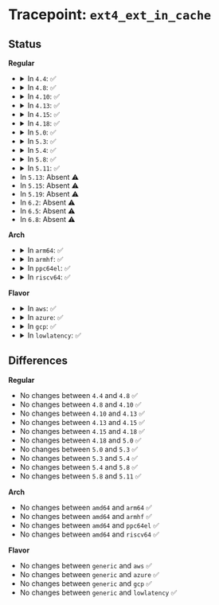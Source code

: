 # Tracepoint: <code>ext4_ext_in_cache</code>

## Status
<b>Regular</b>
<ul>
<li>
<details>
<summary>In <code>4.4</code>: ✅</summary>

Event:

```c
struct trace_event_raw_ext4_ext_in_cache {
    struct trace_entry ent;
    dev_t dev;
    ino_t ino;
    ext4_lblk_t lblk;
    int ret;
    char __data[0];
};
```
Function:

```c
void trace_event_raw_event_ext4_ext_in_cache(void *__data, struct inode *inode, ext4_lblk_t lblk, int ret);
```
</details>
</li>
<li>
<details>
<summary>In <code>4.8</code>: ✅</summary>

Event:

```c
struct trace_event_raw_ext4_ext_in_cache {
    struct trace_entry ent;
    dev_t dev;
    ino_t ino;
    ext4_lblk_t lblk;
    int ret;
    char __data[0];
};
```
Function:

```c
void trace_event_raw_event_ext4_ext_in_cache(void *__data, struct inode *inode, ext4_lblk_t lblk, int ret);
```
</details>
</li>
<li>
<details>
<summary>In <code>4.10</code>: ✅</summary>

Event:

```c
struct trace_event_raw_ext4_ext_in_cache {
    struct trace_entry ent;
    dev_t dev;
    ino_t ino;
    ext4_lblk_t lblk;
    int ret;
    char __data[0];
};
```
Function:

```c
void trace_event_raw_event_ext4_ext_in_cache(void *__data, struct inode *inode, ext4_lblk_t lblk, int ret);
```
</details>
</li>
<li>
<details>
<summary>In <code>4.13</code>: ✅</summary>

Event:

```c
struct trace_event_raw_ext4_ext_in_cache {
    struct trace_entry ent;
    dev_t dev;
    ino_t ino;
    ext4_lblk_t lblk;
    int ret;
    char __data[0];
};
```
Function:

```c
void trace_event_raw_event_ext4_ext_in_cache(void *__data, struct inode *inode, ext4_lblk_t lblk, int ret);
```
</details>
</li>
<li>
<details>
<summary>In <code>4.15</code>: ✅</summary>

Event:

```c
struct trace_event_raw_ext4_ext_in_cache {
    struct trace_entry ent;
    dev_t dev;
    ino_t ino;
    ext4_lblk_t lblk;
    int ret;
    char __data[0];
};
```
Function:

```c
void trace_event_raw_event_ext4_ext_in_cache(void *__data, struct inode *inode, ext4_lblk_t lblk, int ret);
```
</details>
</li>
<li>
<details>
<summary>In <code>4.18</code>: ✅</summary>

Event:

```c
struct trace_event_raw_ext4_ext_in_cache {
    struct trace_entry ent;
    dev_t dev;
    ino_t ino;
    ext4_lblk_t lblk;
    int ret;
    char __data[0];
};
```
Function:

```c
void trace_event_raw_event_ext4_ext_in_cache(void *__data, struct inode *inode, ext4_lblk_t lblk, int ret);
```
</details>
</li>
<li>
<details>
<summary>In <code>5.0</code>: ✅</summary>

Event:

```c
struct trace_event_raw_ext4_ext_in_cache {
    struct trace_entry ent;
    dev_t dev;
    ino_t ino;
    ext4_lblk_t lblk;
    int ret;
    char __data[0];
};
```
Function:

```c
void trace_event_raw_event_ext4_ext_in_cache(void *__data, struct inode *inode, ext4_lblk_t lblk, int ret);
```
</details>
</li>
<li>
<details>
<summary>In <code>5.3</code>: ✅</summary>

Event:

```c
struct trace_event_raw_ext4_ext_in_cache {
    struct trace_entry ent;
    dev_t dev;
    ino_t ino;
    ext4_lblk_t lblk;
    int ret;
    char __data[0];
};
```
Function:

```c
void trace_event_raw_event_ext4_ext_in_cache(void *__data, struct inode *inode, ext4_lblk_t lblk, int ret);
```
</details>
</li>
<li>
<details>
<summary>In <code>5.4</code>: ✅</summary>

Event:

```c
struct trace_event_raw_ext4_ext_in_cache {
    struct trace_entry ent;
    dev_t dev;
    ino_t ino;
    ext4_lblk_t lblk;
    int ret;
    char __data[0];
};
```
Function:

```c
void trace_event_raw_event_ext4_ext_in_cache(void *__data, struct inode *inode, ext4_lblk_t lblk, int ret);
```
</details>
</li>
<li>
<details>
<summary>In <code>5.8</code>: ✅</summary>

Event:

```c
struct trace_event_raw_ext4_ext_in_cache {
    struct trace_entry ent;
    dev_t dev;
    ino_t ino;
    ext4_lblk_t lblk;
    int ret;
    char __data[0];
};
```
Function:

```c
void trace_event_raw_event_ext4_ext_in_cache(void *__data, struct inode *inode, ext4_lblk_t lblk, int ret);
```
</details>
</li>
<li>
<details>
<summary>In <code>5.11</code>: ✅</summary>

Event:

```c
struct trace_event_raw_ext4_ext_in_cache {
    struct trace_entry ent;
    dev_t dev;
    ino_t ino;
    ext4_lblk_t lblk;
    int ret;
    char __data[0];
};
```
Function:

```c
void trace_event_raw_event_ext4_ext_in_cache(void *__data, struct inode *inode, ext4_lblk_t lblk, int ret);
```
</details>
</li>
<li>
In <code>5.13</code>: Absent ⚠️
</li>
<li>
In <code>5.15</code>: Absent ⚠️
</li>
<li>
In <code>5.19</code>: Absent ⚠️
</li>
<li>
In <code>6.2</code>: Absent ⚠️
</li>
<li>
In <code>6.5</code>: Absent ⚠️
</li>
<li>
In <code>6.8</code>: Absent ⚠️
</li>
</ul>
<b>Arch</b>
<ul>
<li>
<details>
<summary>In <code>arm64</code>: ✅</summary>

Event:

```c
struct trace_event_raw_ext4_ext_in_cache {
    struct trace_entry ent;
    dev_t dev;
    ino_t ino;
    ext4_lblk_t lblk;
    int ret;
    char __data[0];
};
```
Function:

```c
void trace_event_raw_event_ext4_ext_in_cache(void *__data, struct inode *inode, ext4_lblk_t lblk, int ret);
```
</details>
</li>
<li>
<details>
<summary>In <code>armhf</code>: ✅</summary>

Event:

```c
struct trace_event_raw_ext4_ext_in_cache {
    struct trace_entry ent;
    dev_t dev;
    ino_t ino;
    ext4_lblk_t lblk;
    int ret;
    char __data[0];
};
```
Function:

```c
void trace_event_raw_event_ext4_ext_in_cache(void *__data, struct inode *inode, ext4_lblk_t lblk, int ret);
```
</details>
</li>
<li>
<details>
<summary>In <code>ppc64el</code>: ✅</summary>

Event:

```c
struct trace_event_raw_ext4_ext_in_cache {
    struct trace_entry ent;
    dev_t dev;
    ino_t ino;
    ext4_lblk_t lblk;
    int ret;
    char __data[0];
};
```
Function:

```c
void trace_event_raw_event_ext4_ext_in_cache(void *__data, struct inode *inode, ext4_lblk_t lblk, int ret);
```
</details>
</li>
<li>
<details>
<summary>In <code>riscv64</code>: ✅</summary>

Event:

```c
struct trace_event_raw_ext4_ext_in_cache {
    struct trace_entry ent;
    dev_t dev;
    ino_t ino;
    ext4_lblk_t lblk;
    int ret;
    char __data[0];
};
```
Function:

```c
void trace_event_raw_event_ext4_ext_in_cache(void *__data, struct inode *inode, ext4_lblk_t lblk, int ret);
```
</details>
</li>
</ul>
<b>Flavor</b>
<ul>
<li>
<details>
<summary>In <code>aws</code>: ✅</summary>

Event:

```c
struct trace_event_raw_ext4_ext_in_cache {
    struct trace_entry ent;
    dev_t dev;
    ino_t ino;
    ext4_lblk_t lblk;
    int ret;
    char __data[0];
};
```
Function:

```c
void trace_event_raw_event_ext4_ext_in_cache(void *__data, struct inode *inode, ext4_lblk_t lblk, int ret);
```
</details>
</li>
<li>
<details>
<summary>In <code>azure</code>: ✅</summary>

Event:

```c
struct trace_event_raw_ext4_ext_in_cache {
    struct trace_entry ent;
    dev_t dev;
    ino_t ino;
    ext4_lblk_t lblk;
    int ret;
    char __data[0];
};
```
Function:

```c
void trace_event_raw_event_ext4_ext_in_cache(void *__data, struct inode *inode, ext4_lblk_t lblk, int ret);
```
</details>
</li>
<li>
<details>
<summary>In <code>gcp</code>: ✅</summary>

Event:

```c
struct trace_event_raw_ext4_ext_in_cache {
    struct trace_entry ent;
    dev_t dev;
    ino_t ino;
    ext4_lblk_t lblk;
    int ret;
    char __data[0];
};
```
Function:

```c
void trace_event_raw_event_ext4_ext_in_cache(void *__data, struct inode *inode, ext4_lblk_t lblk, int ret);
```
</details>
</li>
<li>
<details>
<summary>In <code>lowlatency</code>: ✅</summary>

Event:

```c
struct trace_event_raw_ext4_ext_in_cache {
    struct trace_entry ent;
    dev_t dev;
    ino_t ino;
    ext4_lblk_t lblk;
    int ret;
    char __data[0];
};
```
Function:

```c
void trace_event_raw_event_ext4_ext_in_cache(void *__data, struct inode *inode, ext4_lblk_t lblk, int ret);
```
</details>
</li>
</ul>

## Differences
<b>Regular</b>
<ul>
<li>
No changes between <code>4.4</code> and <code>4.8</code> ✅
</li>
<li>
No changes between <code>4.8</code> and <code>4.10</code> ✅
</li>
<li>
No changes between <code>4.10</code> and <code>4.13</code> ✅
</li>
<li>
No changes between <code>4.13</code> and <code>4.15</code> ✅
</li>
<li>
No changes between <code>4.15</code> and <code>4.18</code> ✅
</li>
<li>
No changes between <code>4.18</code> and <code>5.0</code> ✅
</li>
<li>
No changes between <code>5.0</code> and <code>5.3</code> ✅
</li>
<li>
No changes between <code>5.3</code> and <code>5.4</code> ✅
</li>
<li>
No changes between <code>5.4</code> and <code>5.8</code> ✅
</li>
<li>
No changes between <code>5.8</code> and <code>5.11</code> ✅
</li>
</ul>
<b>Arch</b>
<ul>
<li>
No changes between <code>amd64</code> and <code>arm64</code> ✅
</li>
<li>
No changes between <code>amd64</code> and <code>armhf</code> ✅
</li>
<li>
No changes between <code>amd64</code> and <code>ppc64el</code> ✅
</li>
<li>
No changes between <code>amd64</code> and <code>riscv64</code> ✅
</li>
</ul>
<b>Flavor</b>
<ul>
<li>
No changes between <code>generic</code> and <code>aws</code> ✅
</li>
<li>
No changes between <code>generic</code> and <code>azure</code> ✅
</li>
<li>
No changes between <code>generic</code> and <code>gcp</code> ✅
</li>
<li>
No changes between <code>generic</code> and <code>lowlatency</code> ✅
</li>
</ul>
